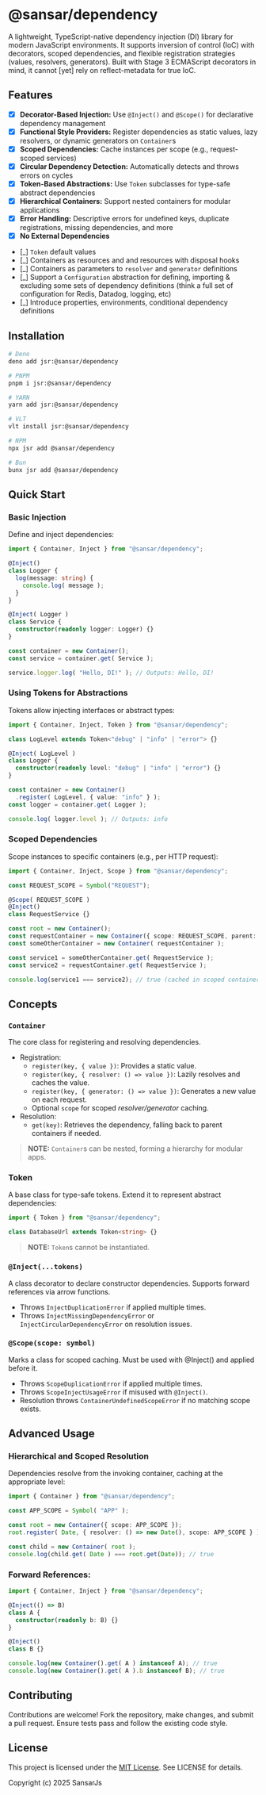 # @sansar/dependency

A lightweight, TypeScript-native dependency injection (DI) library for modern
JavaScript environments. It supports inversion of control (IoC) with decorators,
scoped dependencies, and flexible registration strategies (values, resolvers,
generators). Built with Stage 3 ECMAScript decorators in mind, it cannot [yet]
rely on reflect-metadata for true IoC.



## Features

+ [x] **Decorator-Based Injection:** Use `@Inject()` and `@Scope()` for
  declarative dependency management
+ [x] **Functional Style Providers:** Register dependencies as static values,
  lazy resolvers, or dynamic generators on `Container`s
+ [x] **Scoped Dependencies:** Cache instances per scope (e.g., request-scoped
  services)
+ [x] **Circular Dependency Detection:** Automatically detects and throws errors
  on cycles
+ [x] **Token-Based Abstractions:** Use `Token` subclasses for type-safe
  abstract dependencies
+ [x] **Hierarchical Containers:** Support nested containers for modular
  applications
+ [x] **Error Handling:** Descriptive errors for undefined keys, duplicate
  registrations, missing dependencies, and more
+ [x] **No External Dependencies**
+ [_] `Token` default values
+ [_] Containers as resources and and resources with disposal hooks
+ [_] Containers as parameters to `resolver` and `generator` definitions
+ [_] Support a `Configuration` abstraction for defining, importing & excluding
  some sets of dependency definitions (think a full set of configuration for
  Redis, Datadog, logging, etc)
+ [_] Introduce properties, environments, conditional dependency definitions




## Installation

```bash
# Deno
deno add jsr:@sansar/dependency

# PNPM
pnpm i jsr:@sansar/dependency

# YARN
yarn add jsr:@sansar/dependency

# VLT
vlt install jsr:@sansar/dependency

# NPM
npx jsr add @sansar/dependency

# Bun
bunx jsr add @sansar/dependency
```



## Quick Start

### Basic Injection

Define and inject dependencies:
```ts
import { Container, Inject } from "@sansar/dependency";

@Inject()
class Logger {
  log(message: string) {
    console.log( message );
  }
}

@Inject( Logger )
class Service {
  constructor(readonly logger: Logger) {}
}

const container = new Container();
const service = container.get( Service );

service.logger.log( "Hello, DI!" ); // Outputs: Hello, DI!
```

### Using Tokens for Abstractions

Tokens allow injecting interfaces or abstract types:
```ts
import { Container, Inject, Token } from "@sansar/dependency";

class LogLevel extends Token<"debug" | "info" | "error"> {}

@Inject( LogLevel )
class Logger {
  constructor(readonly level: "debug" | "info" | "error") {}
}

const container = new Container()
  .register( LogLevel, { value: "info" } );
const logger = container.get( Logger );

console.log( logger.level ); // Outputs: info
```

### Scoped Dependencies

Scope instances to specific containers (e.g., per HTTP request):
```ts
import { Container, Inject, Scope } from "@sansar/dependency";

const REQUEST_SCOPE = Symbol("REQUEST");

@Scope( REQUEST_SCOPE )
@Inject()
class RequestService {}

const root = new Container();
const requestContainer = new Container({ scope: REQUEST_SCOPE, parent: root });
const someOtherContainer = new Container( requestContainer );

const service1 = someOtherContainer.get( RequestService );
const service2 = requestContainer.get( RequestService );

console.log(service1 === service2); // true (cached in scoped container)
```


## Concepts

### `Container`

The core class for registering and resolving dependencies.

+ Registration:
  + `register(key, { value })`: Provides a static value.
  + `register(key, { resolver: () => value })`: Lazily resolves and caches the
    value.
  + `register(key, { generator: () => value })`: Generates a new value on each
    request.
  + Optional `scope` for scoped _resolver/generator_ caching.
+ Resolution:
  + `get(key)`: Retrieves the dependency, falling back to parent containers if
    needed.

> **NOTE:** `Container`s can be nested, forming a hierarchy for modular apps.

### Token

A base class for type-safe tokens. Extend it to represent abstract dependencies:
```ts
import { Token } from "@sansar/dependency";

class DatabaseUrl extends Token<string> {}
```

> **NOTE:** `Token`s cannot be instantiated.

### `@Inject(...tokens)`

A class decorator to declare constructor dependencies.
Supports forward references via arrow functions.
+ Throws `InjectDuplicationError` if applied multiple times.
+ Throws `InjectMissingDependencyError` or `InjectCircularDependencyError` on
  resolution issues.

### `@Scope(scope: symbol)`

Marks a class for scoped caching. Must be used with @Inject() and applied before
it.
+ Throws `ScopeDuplicationError` if applied multiple times.
+ Throws `ScopeInjectUsageError` if misused with `@Inject()`.
+ Resolution throws `ContainerUndefinedScopeError` if no matching scope exists.



## Advanced Usage

### Hierarchical and Scoped Resolution

Dependencies resolve from the invoking container, caching at the appropriate
level:
```ts
import { Container } from "@sansar/dependency";

const APP_SCOPE = Symbol( "APP" );

const root = new Container({ scope: APP_SCOPE });
root.register( Date, { resolver: () => new Date(), scope: APP_SCOPE } );

const child = new Container( root );
console.log(child.get( Date ) === root.get(Date)); // true
```

### Forward References:
```ts
import { Container, Inject } from "@sansar/dependency";

@Inject(() => B)
class A {
  constructor(readonly b: B) {}
}

@Inject()
class B {}

console.log(new Container().get( A ) instanceof A); // true
console.log(new Container().get( A ).b instanceof B); // true
```



## Contributing

Contributions are welcome! Fork the repository, make changes, and submit a pull
request. Ensure tests pass and follow the existing code style.



## License

This project is licensed under the [MIT License](./LICENSE). See LICENSE for
details.

Copyright (c) 2025 SansarJs
